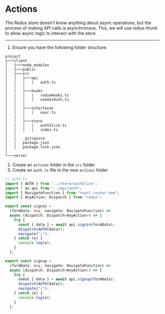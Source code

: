 # Actions

The Redux store doesn't know anything about async operations, but the process of making API calls is asynchronous. This, we will use redux-thunk to allow async logic to interact with the store.

---

1. Ensure you have the following folder structure:

```
project
├───client
│   ├───node_modules
│   ├───public
│   ├───src
|   |   ├───api
|   |   |   |   auth.ts
|   |   |
|   |   ├───hooks
|   |   |   |   reduxHooks.ts
|   |   |   |   useGetAuth.ts
|   |   |
|   |   ├───interfaces
|   |   |   |   user.ts
|   |   |
|   |   ├───store
|   |   |   |   authSlice.ts
|   |   |   |   index.ts
|   |
│   |   .gitignore
│   |   package.json
│   |   package-lock.json
│
└───server
```

2. Create an `actions` folder in the `src` folder
3. Create an `auth.ts` file in the new `actions` folder

```ts
// auth.ts
import { AUTH } from "../store/authSlice";
import * as api from "../api/auth";
import { NavigateFunction } from "react-router-dom";
import { AnyAction, Dispatch } from "redux";

export const signin =
  (formData: any, navigate: NavigateFunction) =>
  async (dispatch: Dispatch<AnyAction>) => {
    try {
      const { data } = await api.signin(formData);
      dispatch(AUTH(data));
      navigate("/");
    } catch (e) {
      console.log(e);
    }
  };

export const signup =
  (formData: any, navigate: NavigateFunction) =>
  async (dispatch: Dispatch<AnyAction>) => {
    try {
      const { data } = await api.signup(formData);
      dispatch(AUTH(data));
      navigate("/");
    } catch (e) {
      console.log(e);
    }
  };
```
